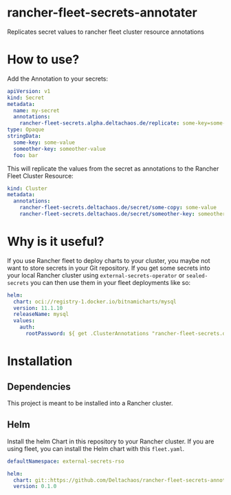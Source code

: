 # rancher-fleet-secrets-annotater
Replicates secret values to rancher fleet cluster resource annotations

# How to use?

Add the Annotation to your secrets:

```yaml
apiVersion: v1
kind: Secret
metadata:
  name: my-secret
  annotations:
    rancher-fleet-secrets.alpha.deltachaos.de/replicate: some-key=some-copy,someother-key
type: Opaque
stringData:
  some-key: some-value
  someother-key: someother-value
  foo: bar
```

This will replicate the values from the secret as annotations to the Rancher Fleet Cluster Resource:

```yaml
kind: Cluster
metadata:
  annotations:
    rancher-fleet-secrets.deltachaos.de/secret/some-copy: some-value
    rancher-fleet-secrets.deltachaos.de/secret/someother-key: someother-value
```

# Why is it useful?

If you use Rancher fleet to deploy charts to your cluster, you maybe not want to store secrets in your Git repository. If you get some secrets into your local Rancher cluster using `external-secrets-operator` or `sealed-secrets` you can then use them in your fleet deployments like so:

```yaml
helm:
  chart: oci://registry-1.docker.io/bitnamicharts/mysql
  version: 11.1.10
  releaseName: mysql
  values:
    auth:
      rootPassword: ${ get .ClusterAnnotations "rancher-fleet-secrets.deltachaos.de/secret/some-copy" }
```

# Installation 

## Dependencies

This project is meant to be installed into a Rancher cluster.

## Helm

Install the helm Chart in this repository to your Rancher cluster. If you are using fleet, you can install the Helm
chart with this `fleet.yaml`.

```yaml
defaultNamespace: external-secrets-rso

helm:
  chart: git::https://github.com/Deltachaos/rancher-fleet-secrets-annotater//helm/rancher-fleet-secrets-annotater?ref=main
  version: 0.1.0
